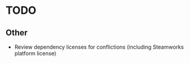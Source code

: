 # TODO
## Other
 - Review dependency licenses for conflictions (including Steamworks platform license)
